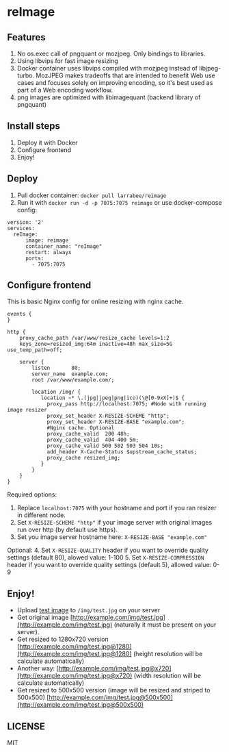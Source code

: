 # reImage

## Features
1. No os.exec call of pngquant or mozjpeg. Only bindings to libraries.
2. Using libvips for fast image resizing
3. Docker container uses libvips compiled with mozjpeg instead of libjpeg-turbo. MozJPEG makes tradeoffs that are intended to benefit Web use cases and focuses solely on improving encoding, so it's best used as part of a Web encoding workflow. 
4. png images are optimized with libimagequant (backend library of pngquant)


## Install steps
1. Deploy it with Docker
2. Configure frontend
3. Enjoy!

## Deploy
1. Pull docker container:  `docker pull larrabee/reimage`
2. Run it with `docker run -d -p 7075:7075 reimage` or use docker-compose config:
```
version: '2'
services:
  reImage:
      image: reimage
      container_name: "reImage"
      restart: always
      ports:
        - 7075:7075
```

## Configure frontend
This is basic Nginx config for online resizing with nginx cache.
```
events {
}

http {
    proxy_cache_path /var/www/resize_cache levels=1:2 
    keys_zone=resized_img:64m inactive=48h max_size=5G use_temp_path=off;

    server {
        listen       80;
        server_name  example.com;
        root /var/www/example.com/;

        location /img/ {
           location ~* \.(jpg|jpeg|png|ico)(\@[0-9xX]+)$ {
             proxy_pass http://localhost:7075; #Node with running image resizer
             proxy_set_header X-RESIZE-SCHEME "http";
             proxy_set_header X-RESIZE-BASE "example.com";
             #Nginx cache. Optional
             proxy_cache_valid  200 48h;
             proxy_cache_valid  404 400 5m;
             proxy_cache_valid 500 502 503 504 10s;
             add_header X-Cache-Status $upstream_cache_status;
             proxy_cache resized_img;
           }
        }
    }
}
```
Required options:
1. Replace `localhost:7075` with your hostname and port if you ran resizer in different node.
2. Set `X-RESIZE-SCHEME "http"` if your image server with original images run over http (by default use https). 
3. Set you image server hostname here: `X-RESIZE-BASE "example.com"`

Optional:
4. Set `X-RESIZE-QUALITY` header if you want to override quality settings (default 80), alowed value: 1-100
5. Set `X-RESIZE-COMPRESSION` header if you want to override quality settings (default 5), allowed value: 0-9  

## Enjoy!
* Upload [test image](http://www.publicdomainpictures.net/pictures/110000/velka/green-mountain-valley.jpg) to `/img/test.jpg` on your server
* Get original image [http://example.com/img/test.jpg](http://example.com/img/test.jpg) (naturally it must be present on your server).
* Get resized to 1280x720 version [http://example.com/img/test.jpg@1280](http://example.com/img/test.jpg@1280) (height resolution will be calculate automatically)
* Another way: [http://example.com/img/test.jpg@x720](http://example.com/img/test.jpg@x720) (width resolution will be calculate automatically)
* Get resized to 500x500 version (image will be resized and striped to 500x500) [http://example.com/img/test.jpg@500x500](http://example.com/img/test.jpg@500x500)

## LICENSE
MIT

